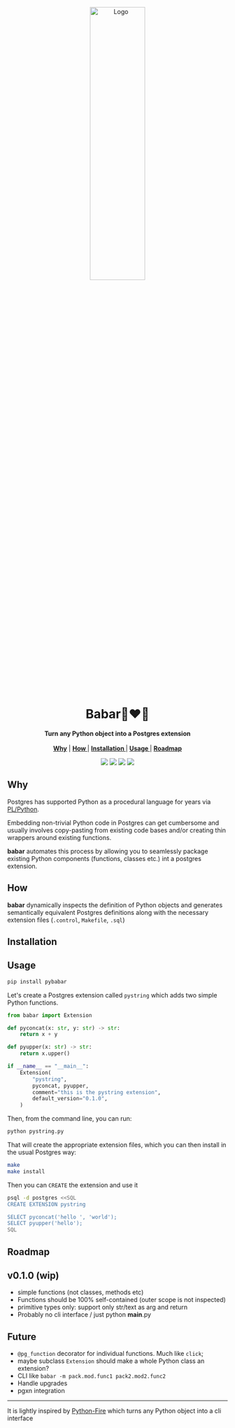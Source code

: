 <p align="center">
<p align="center">
   <img width="50%" height="40%" src="https://tselai.com/data/babar-1.png" alt="Logo">
  </p>
  <h1 align="center">Babar🐘❤️🐍</h1>
  <p align="center">
  <strong>Turn any Python object into a Postgres extension</strong>
    <br> <br />
    <a href="#why"><strong> Why</strong></a> |
    <a href="#how"><strong> How </strong></a> |
    <a href="#installation"><strong> Installation </strong></a> |
    <a href="#usage"><strong> Usage </strong></a> |
    <a href="#roadmap"><strong> Roadmap </strong></a> 

   </p>
<p align="center">

<p align="center">
<a href="https://pypi.org/project/pybabar/"><img src="https://img.shields.io/pypi/v/pybabar?label=PyPI"></a>
<a href="https://github.com/Florents-Tselai/babar/actions/workflows/test.yml?branch=mainline"><img src="https://github.com/Florents-Tselai/babar/actions/workflows/test.yml/badge.svg"></a>
<a href="https://codecov.io/gh/florents-tselai/babar"><img src="https://codecov.io/gh/Florents-Tselai/babar/branch/main/graph/badge.svg"></a>  
<a href="https://opensource.org/licenses/Apache-2.0"><img src="https://img.shields.io/badge/License-Apache%202.0-blue.svg"></a>

## Why

Postgres has supported Python as a procedural language for years
via [PL/Python](https://www.postgresql.org/docs/current/plpython.html).

Embedding non-trivial Python code in Postgres  can get cumbersome and usually
involves copy-pasting from existing code bases and/or creating thin wrappers around existing functions.

**babar** automates this process by allowing you to seamlessly package existing Python components (functions, classes etc.)
int a postgres extension.

## How
**babar** dynamically inspects the definition of Python objects
and generates semantically equivalent Postgres definitions
along with the necessary extension files (`.control`, `Makefile`, `.sql`)

## Installation

## Usage

```bash
pip install pybabar
```

Let's create a Postgres extension called `pystring`
which adds two simple Python functions.

```python
from babar import Extension

def pyconcat(x: str, y: str) -> str:
    return x + y

def pyupper(x: str) -> str:
    return x.upper()

if __name__ == "__main__":
    Extension(
        "pystring",
        pyconcat, pyupper,
        comment="this is the pystring extension",
        default_version="0.1.0",
    )
```

Then, from the command line, you can run:

```bash
python pystring.py
```

That will create the appropriate extension files,
which you can then install in the usual Postgres way:
```bash
make 
make install
```

Then you can `CREATE` the extension and use it

```bash
psql -d postgres <<SQL
CREATE EXTENSION pystring

SELECT pyconcat('hello ', 'world');
SELECT pyupper('hello');
SQL
```

## Roadmap

## v0.1.0 (wip)

* simple functions (not classes, methods etc)
* Functions should be 100% self-contained (outer scope is not inspected)
* primitive types only: support only str/text as arg and return
* Probably no cli interface / just python __main__.py

## Future
* `@pg_function` decorator for individual functions. Much like `click`;
* maybe subclass `Extension` should make a whole Python class an extension?
* CLI like `babar -m pack.mod.func1 pack2.mod2.func2`
* Handle upgrades
* pgxn integration

---

It is lightly inspired by [Python-Fire](https://github.com/google/python-fire) 
which turns any Python object into a cli interface
